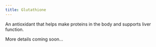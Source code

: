 ```yaml
---
title: Glutathione
---
```


An antioxidant that helps make proteins in the body and supports liver function.

More details coming soon...